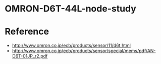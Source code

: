 OMRON-D6T-44L-node-study
=====================

# Reference
- http://www.omron.co.jp/ecb/products/sensor/11/d6t.html
- http://www.omron.co.jp/ecb/products/sensor/special/mems/pdf/AN-D6T-01JP_r2.pdf